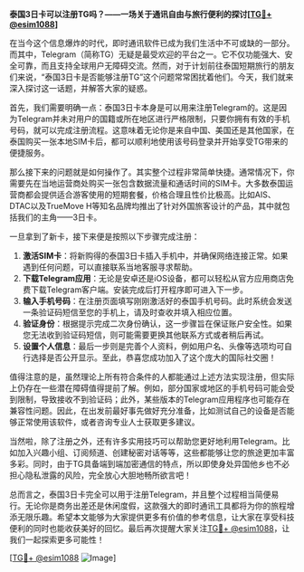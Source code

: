 **泰国3日卡可以注册TG吗？——一场关于通讯自由与旅行便利的探讨[[TG💪+ @esim1088](https://t.me/s/esim1088)]**

在当今这个信息爆炸的时代，即时通讯软件已成为我们生活中不可或缺的一部分。而其中，Telegram（简称TG）无疑是最受欢迎的平台之一。它不仅功能强大、安全可靠，而且支持全球用户无障碍交流。然而，对于计划前往泰国短期旅行的朋友们来说，“泰国3日卡是否能够注册TG”这个问题常常困扰着他们。今天，我们就来深入探讨这一话题，并解答大家的疑惑。

首先，我们需要明确一点：泰国3日卡本身是可以用来注册Telegram的。这是因为Telegram并未对用户的国籍或所在地区进行严格限制，只要你拥有有效的手机号码，就可以完成注册流程。这意味着无论你是来自中国、美国还是其他国家，在泰国购买一张本地SIM卡后，都可以顺利地使用该号码登录并开始享受TG带来的便捷服务。

那么接下来的问题就是如何操作了。其实整个过程非常简单快捷。通常情况下，你需要先在当地运营商处购买一张包含数据流量和通话时间的SIM卡。大多数泰国运营商都会提供适合游客使用的短期套餐，价格合理且性价比极高。比如AIS、DTAC以及TrueMove H等知名品牌均推出了针对外国旅客设计的产品，其中就包括我们的主角——3日卡。

一旦拿到了新卡，接下来便是按照以下步骤完成注册：

1. **激活SIM卡**：将新购得的泰国3日卡插入手机中，并确保网络连接正常。如果遇到任何问题，可以直接联系当地客服寻求帮助。
2. **下载Telegram应用**：无论是安卓还是iOS设备，都可以轻松从官方应用商店免费下载Telegram客户端。安装完成后打开程序即可进入下一步。
3. **输入手机号码**：在注册页面填写刚刚激活好的泰国手机号码。此时系统会发送一条验证码短信至您的手机上，请及时查收并填入相应位置。
4. **验证身份**：根据提示完成二次身份确认，这一步骤旨在保证账户安全性。如果您无法收到验证码短信，则可能需要更换其他联系方式或者稍后再试。
5. **设置个人信息**：最后一步则是完善个人资料，例如用户名、头像等选项均可自行选择是否公开显示。至此，恭喜您成功加入了这个庞大的国际社交圈！

值得注意的是，虽然理论上所有符合条件的人都能通过上述方法实现注册，但实际上仍存在一些潜在障碍值得提前了解。例如，部分国家或地区的手机号码可能会受到限制，导致接收不到验证码；此外，某些版本的Telegram应用程序也可能存在兼容性问题。因此，在出发前最好事先做好充分准备，比如测试自己的设备是否能够正常使用该软件，或者咨询专业人士获取更多建议。

当然啦，除了注册之外，还有许多实用技巧可以帮助您更好地利用Telegram。比如加入兴趣小组、订阅频道、创建秘密对话等等，这些都能够让您的旅途更加丰富多彩。同时，由于TG具备端到端加密通信的特点，所以即使身处异国他乡也不必担心隐私泄露的风险，完全放心大胆地畅所欲言吧！

总而言之，泰国3日卡完全可以用于注册Telegram，并且整个过程相当简便易行。无论你是商务出差还是休闲度假，这款强大的即时通讯工具都将为你的旅程增添无限乐趣。希望本文能够为大家提供更多有价值的参考信息，让大家在享受科技便利的同时也能收获美好的回忆。最后再次提醒大家关注[TG💪+ @esim1088](https://t.me/s/esim1088)，让我们一起探索更多可能性！

[[TG💪+ @esim1088](https://t.me/s/esim1088) ![Image](https://i.postimg.cc/4NQfJmqS/Snipaste-2025-05-13-00-14-12.png)]